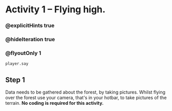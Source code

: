 # Activity 1 – Flying high.

### @explicitHints true
### @hideIteration true 
### @flyoutOnly 1
```python
player.say
```
## Step 1
Data needs to be gathered about the forest, by taking pictures.
Whilst flying over the forest use your camera, that's in your hotbar, to take pictures of the terrain. 
**No coding is required for this activity.**

